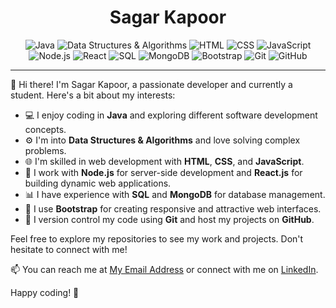 <h1 align="center">Sagar Kapoor</h1>

<p align="center">
  <img src="https://img.shields.io/badge/Java-%23FF5733.svg?style=for-the-badge&logo=java&logoColor=white" alt="Java">
  <img src="https://img.shields.io/badge/Data_Structures_%26_Algorithms-%230B8B87.svg?style=for-the-badge" alt="Data Structures & Algorithms">
  <img src="https://img.shields.io/badge/HTML-%23E44D26.svg?style=for-the-badge&logo=html5&logoColor=white" alt="HTML">
  <img src="https://img.shields.io/badge/CSS-%231572B6.svg?style=for-the-badge&logo=css3&logoColor=white" alt="CSS">
  <img src="https://img.shields.io/badge/JavaScript-%23F7DF1E.svg?style=for-the-badge&logo=javascript&logoColor=black" alt="JavaScript">
  <img src="https://img.shields.io/badge/Node.js-%23339933.svg?style=for-the-badge&logo=node.js&logoColor=white" alt="Node.js">
  <img src="https://img.shields.io/badge/React-%2361DAFB.svg?style=for-the-badge&logo=react&logoColor=white" alt="React">
  <img src="https://img.shields.io/badge/SQL-%2300f.svg?style=for-the-badge&logo=sql&logoColor=white" alt="SQL">
  <img src="https://img.shields.io/badge/MongoDB-%2347A248.svg?style=for-the-badge&logo=mongodb&logoColor=white" alt="MongoDB">
  <img src="https://img.shields.io/badge/Bootstrap-%237952B3.svg?style=for-the-badge&logo=bootstrap&logoColor=white" alt="Bootstrap">
  <img src="https://img.shields.io/badge/Git-%23F05032.svg?style=for-the-badge&logo=git&logoColor=white" alt="Git">
  <img src="https://img.shields.io/badge/GitHub-%23181717.svg?style=for-the-badge&logo=github&logoColor=white" alt="GitHub">
</p>

---

👋 Hi there! I'm Sagar Kapoor, a passionate developer and currently a student. Here's a bit about my interests:

- 💻 I enjoy coding in **Java** and exploring different software development concepts.
- ⚙️ I'm into **Data Structures & Algorithms** and love solving complex problems.
- 🌐 I'm skilled in web development with **HTML**, **CSS**, and **JavaScript**.
- 📡 I work with **Node.js** for server-side development and **React.js** for building dynamic web applications.
- 📊 I have experience with **SQL** and **MongoDB** for database management.
- 🎨 I use **Bootstrap** for creating responsive and attractive web interfaces.
- 📜 I version control my code using **Git** and host my projects on **GitHub**.

Feel free to explore my repositories to see my work and projects. Don't hesitate to connect with me!

📫 You can reach me at [My Email Address](mailto:sagarbadal70@gmail.com) or connect with me on [LinkedIn](https://www.linkedin.com/in/sagar-kapoor1/).

Happy coding! 🚀
